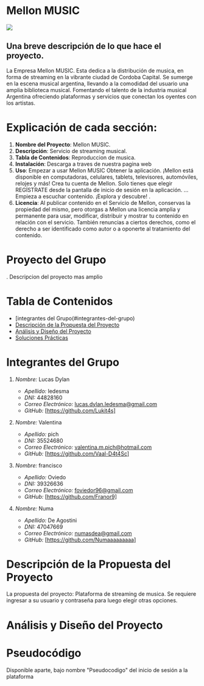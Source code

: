 # Mellon MUSIC
 ![](https://cdn.discordapp.com/attachments/1237148612778004573/1243357062013128814/OIG2.jpg?ex=66512e00&is=664fdc80&hm=8020ac716c2a51a33c3dc0189cc749711bfd33f54cdd2b16f8c1d8ca0ffc5908&)

## Una breve descripción de lo que hace el proyecto.

La Empresa Mellon MUSIC. Esta dedica a la distribución de musica, en forma de streaming en la vibrante ciudad de Cordoba Capital. Se sumerge en la escena musical argentina, llevando a la comodidad del usuario una amplia biblioteca musical. Fomentando el talento de la industria musical Argentina ofreciendo plataformas y servicios que conectan los oyentes con los artistas.

# Explicación de cada sección:

1. **Nombre del Proyecto**: Mellon MUSIC.
2. **Descripción**: Servicio de streaming musical.
3. **Tabla de Contenidos**: Reproduccion de musica.
4. **Instalación**: Descarga a traves de nuestra pagina web
5. **Uso**: Empezar a usar Mellon MUSIC
Obtener la aplicación. ¡Mellon está disponible en computadoras, celulares, tablets, televisores, automóviles, relojes y más!
Crea tu cuenta de Mellon. Solo tienes que elegir REGÍSTRATE desde la pantalla de inicio de sesión en la aplicación. ...
Empieza a escuchar contenido. ¡Explora y descubre! .
7. **Licencia**: Al publicar contenido en el Servicio de Mellon, conservas la propiedad del mismo, pero otorgas a Mellon una licencia amplia y permanente para usar, modificar, distribuir y mostrar tu contenido en relación con el servicio. También renuncias a ciertos derechos, como el derecho a ser identificado como autor o a oponerte al tratamiento del contenido.

# Proyecto del Grupo

. Descripcion del proyecto mas amplio 

# Tabla de Contenidos
-  [integrantes del Grupo(#integrantes-del-grupo)
- [Descripción de la Propuesta del Proyecto](#descripción-de-la-propuesta-del-proyecto)
- [Análisis y Diseño del Proyecto](#análisis-y-diseño-del-proyecto)
- [Soluciones Prácticas](#soluciones-prácticas)

# Integrantes del Grupo

1. *Nombre:* Lucas Dylan
   - *Apellido:* ledesma
   - *DNI:* 44828160
   - *Correo Electrónico:* lucas.dylan.ledesma@gmail.com
   - *GitHub:* [https://github.com/Lukit4s]

2. *Nombre:* Valentina
   - *Apellido:* pich
   - *DNI:* 35524680
   - *Correo Electrónico:* valentina.m.pich@hotmail.com
   - *GitHub:* [https://github.com/Vaal-D4t4Sc]

3. *Nombre:* francisco
   - *Apellido:* Oviedo
   - *DNI:* 39326636
   - *Correo Electrónico:* foviedor96@gmail.com
   - *GitHub:* [https://github.com/Franor9]
4. *Nombre:* Numa
   - *Apellido:* De Agostini
   - *DNI:* 47047669
   - *Correo Electrónico:* numasdea@gmail.com
   - *GitHub:* [https://github.com/Numaaaaaaaaa]

# Descripción de la Propuesta del Proyecto

La propuesta del proyecto: 
Plataforma de streaming de musica. Se requiere ingresar a su usuario y contraseña para luego elegir otras opciones.



# Análisis y Diseño del Proyecto

# Pseudocódigo

Disponible aparte, bajo nombre "Pseudocodigo" del inicio de sesión a la plataforma
